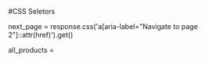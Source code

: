 #CSS Seletors

next_page = response.css('a[aria-label="Navigate to page 2"]::attr(href)').get()

all_products =